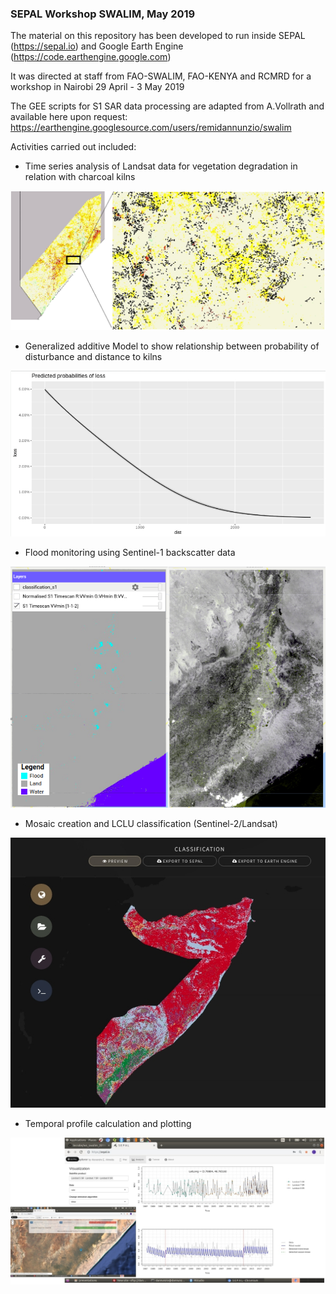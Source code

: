 ### SEPAL Workshop SWALIM, May 2019
The material on this repository has been developed to run inside SEPAL (https://sepal.io) and Google Earth Engine (https://code.earthengine.google.com)

It was directed at staff from FAO-SWALIM, FAO-KENYA and RCMRD for a workshop in Nairobi 29 April - 3 May 2019

The GEE scripts for S1 SAR data processing are adapted from A.Vollrath and available here upon request: https://earthengine.googlesource.com/users/remidannunzio/swalim


Activities carried out included:

- Time series analysis of Landsat data for vegetation degradation in relation with charcoal kilns
 
![Alt text](/docs/images/bfast.jpeg?raw=true)

- Generalized additive Model to show relationship between probability of disturbance and distance to kilns

![Alt text](/docs/images/GAM.jpeg?raw=true)

- Flood monitoring using Sentinel-1 backscatter data

![Alt text](/docs/images/floods_2.png?raw=true)

- Mosaic creation and LCLU classification (Sentinel-2/Landsat)

![Alt text](/docs/images/supervised_classification.jpeg?raw=true)

- Temporal profile calculation and plotting

![Alt text](/docs/images/ndvi_profile.jpeg?raw=true)

